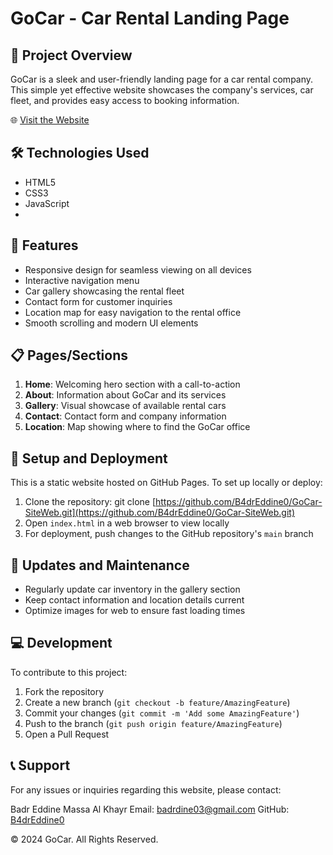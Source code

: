 # GoCar - Car Rental Landing Page

## 🚗 Project Overview

GoCar is a sleek and user-friendly landing page for a car rental company. This simple yet effective website showcases the company's services, car fleet, and provides easy access to booking information.

🌐 [Visit the Website](https://b4dreddine0.github.io/GoCar-SiteWeb/index.html)

## 🛠️ Technologies Used

- HTML5
- CSS3
- JavaScript
- 
## 🎨 Features

- Responsive design for seamless viewing on all devices
- Interactive navigation menu
- Car gallery showcasing the rental fleet
- Contact form for customer inquiries
- Location map for easy navigation to the rental office
- Smooth scrolling and modern UI elements

## 📋 Pages/Sections

1. **Home**: Welcoming hero section with a call-to-action
2. **About**: Information about GoCar and its services
3. **Gallery**: Visual showcase of available rental cars
4. **Contact**: Contact form and company information
5. **Location**: Map showing where to find the GoCar office

## 🚀 Setup and Deployment

This is a static website hosted on GitHub Pages. To set up locally or deploy:

1. Clone the repository:
git clone [https://github.com/B4drEddine0/GoCar-SiteWeb.git](https://github.com/B4drEddine0/GoCar-SiteWeb.git)
2. Open `index.html` in a web browser to view locally
3. For deployment, push changes to the GitHub repository's `main` branch

## 🔄 Updates and Maintenance

- Regularly update car inventory in the gallery section
- Keep contact information and location details current
- Optimize images for web to ensure fast loading times

## 💻 Development

To contribute to this project:

1. Fork the repository
2. Create a new branch (`git checkout -b feature/AmazingFeature`)
3. Commit your changes (`git commit -m 'Add some AmazingFeature'`)
4. Push to the branch (`git push origin feature/AmazingFeature`)
5. Open a Pull Request

## 📞 Support

For any issues or inquiries regarding this website, please contact:

Badr Eddine Massa Al Khayr
Email: badrdine03@gmail.com
GitHub: [B4drEddine0](https://github.com/B4drEddine0)

© 2024 GoCar. All Rights Reserved.
